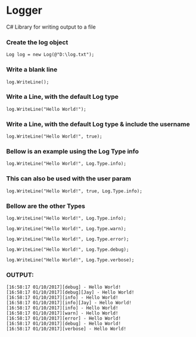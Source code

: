 # Logger
C# Library for writing output to a file

### Create the log object
```
Log log = new Log(@"D:\log.txt");
```

### Write a blank line
```
log.WriteLine();
```

### Write a Line, with the default Log type
```
log.WriteLine("Hello World!");
```
### Write a Line, with the default Log type & include the username
```
log.WriteLine("Hello World!", true);
```
### Bellow is an example using the Log Type info
```
log.WriteLine("Hello World!", Log.Type.info);
```
### This can also be used with the user param
```
log.WriteLine("Hello World!", true, Log.Type.info);
```

### Bellow are the other Types
```
log.WriteLine("Hello World!", Log.Type.info);

log.WriteLine("Hello World!", Log.Type.warn);

log.WriteLine("Hello World!", Log.Type.error);

log.WriteLine("Hello World!", Log.Type.debug);

log.WriteLine("Hello World!", Log.Type.verbose);
```

### OUTPUT:
```
[16:58:17 01/10/2017][debug] - Hello World!
[16:58:17 01/10/2017][debug][Jay] - Hello World!
[16:58:17 01/10/2017][info] - Hello World!
[16:58:17 01/10/2017][info][Jay] - Hello World!
[16:58:17 01/10/2017][info] - Hello World!
[16:58:17 01/10/2017][warn] - Hello World!
[16:58:17 01/10/2017][error] - Hello World!
[16:58:17 01/10/2017][debug] - Hello World!
[16:58:17 01/10/2017][verbose] - Hello World!
```
